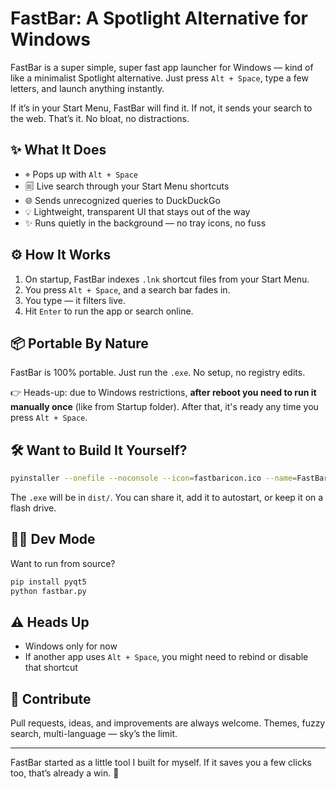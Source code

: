 # FastBar: A Spotlight Alternative for Windows

FastBar is a super simple, super fast app launcher for Windows — kind of like a minimalist Spotlight alternative. Just press `Alt + Space`, type a few letters, and launch anything instantly.

If it’s in your Start Menu, FastBar will find it. If not, it sends your search to the web. That’s it. No bloat, no distractions.

## ✨ What It Does

* ⌖ Pops up with `Alt + Space`
* 🗐 Live search through your Start Menu shortcuts
* 🌐 Sends unrecognized queries to DuckDuckGo
* 💡 Lightweight, transparent UI that stays out of the way
* ✨ Runs quietly in the background — no tray icons, no fuss

## ⚙ How It Works

1. On startup, FastBar indexes `.lnk` shortcut files from your Start Menu.
2. You press `Alt + Space`, and a search bar fades in.
3. You type — it filters live.
4. Hit `Enter` to run the app or search online.

## 📦 Portable By Nature

FastBar is 100% portable. Just run the `.exe`. No setup, no registry edits.

👉 Heads-up: due to Windows restrictions, **after reboot you need to run it manually once** (like from Startup folder). After that, it's ready any time you press `Alt + Space`.

## 🛠 Want to Build It Yourself?

```bash
pyinstaller --onefile --noconsole --icon=fastbaricon.ico --name=FastBar fastbar.py
```

The `.exe` will be in `dist/`. You can share it, add it to autostart, or keep it on a flash drive.

## 🧑‍💻 Dev Mode

Want to run from source?

```bash
pip install pyqt5
python fastbar.py
```

## ⚠ Heads Up

* Windows only for now
* If another app uses `Alt + Space`, you might need to rebind or disable that shortcut

## 🤝 Contribute

Pull requests, ideas, and improvements are always welcome. Themes, fuzzy search, multi-language — sky’s the limit.

---

FastBar started as a little tool I built for myself. If it saves you a few clicks too, that’s already a win. 🚀
